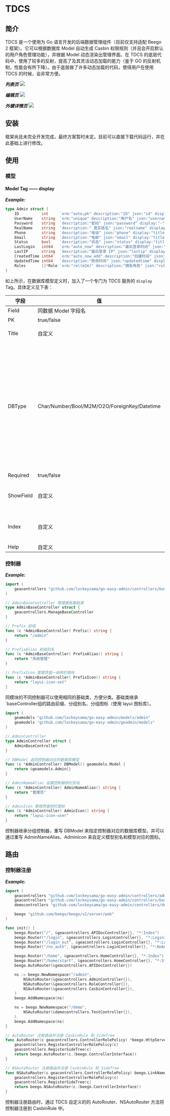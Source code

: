 # TDCS

## 简介

TDCS 是一个使用为 Go 语言开发的后端数据管理组件（目前仅支持适配 Beego 2 框架）。它可以根据数据库 Model 自动生成 Casbin 权限规则（并且会开启默认的用户角色管理功能），并根据 Model 动态渲染出管理界面。在 TDCS 的底层代码中，使用了较多的反射，提高了及其灵活动态加载的能力（鉴于 GO 的反射机制，性能会有所下降）。由于底层做了许多动态加载的代码，使得用户在使用 TDCS 的时候，会非常方便。

***列表页***
![](static/img/list.png)

***编辑页***
![](static/img/edit.png)

***外键详情页***
![](static/img/detail.png)

## 安装

框架尚且未完全开发完成，最终方案暂时未定。目前可以直接下载代码运行，并在此基础上进行修改。

## 使用

### 模型

#### Model Tag —— display

***Example:***

```go
type Admin struct {
	ID          int     `orm:"auto;pk" description:"ID" json:"id" display:"title=ID;dbtype=Number;pk=true"`
	UserName    string  `orm:"unique" description:"用户名" json:"username" display:"title=用户名;dbtype=Char"`
	Password    string  `description:"密码" json:"password" display:"-"`
	RealName    string  `description:" 真实姓名" json:"realname" display:"title=真实姓名;dbtype=Char"`
	Phone       string  `description:"电话" json:"phone" display:"title=电话;dbtype=Char"`
	Email       string  `description:"电邮" json:"email" display:"title=电邮;dbtype=Char"`
	Status      bool    `description:"状态" json:"status" display:"title=状态;dbtype=Bool"`
	LastLogin   int64   `orm:"auto_now" description:"最后登录时间" json:"lastlogin" display:"title=最后登录时间;dbtype=Datetime"`
	LastIP      string  `description:"最后登录 IP" json:"lastip" display:"title=最后登录 IP;dbtype=Char"`
	CreatedTime int64   `orm:"auto_now_add" description:"创建时间" json:"createdtime" display:"title=创建时间;dbtype=Datetime"`
	UpdatedTime int64   `description:"修改时间" json:"updatedtime" display:"title=修改时间;dbtype=Datetime"`
	Roles       []*Role `orm:"rel(m2m)" description:"拥有角色" json:"roles" display:"title=拥有角色;dbtype=M2M;showfield=Name;index=ID"`
}
```

如上所示，在数据库模型定义时，加入了一个专门为 TDCS 服务的 `display` Tag。具体定义见下表：

字段 | 值 | 描述 | 备注
---|---|---|---
Field | 同数据 Model 字段名
PK | true/false | 是否 Model 主键 | 默认 false
Title | 自定义 | 管理后台显示的字段列名
DBType | Char/Number/Bool/M2M/O2O/ForeignKey/Datetime | 数据库字段类型 | 不同类型有其特别的显示方式，默认为：intXXX 对应 Number（可设置为 Datetime）；string 对应 Char；bool 对应 Bool；切片对应 M2M；struct 对应 ForeignKey（可设置为 O2O）
Required | true/false | 表单是否必须输入内容
ShowField | 自定义 | 字段为 M2M/O2O/ForeignKey 的情况下，在管理后台展示的字段
Index | 自定义 | 字段为 M2M/O2O/ForeignKey 的情况下，在管理后台用于索引的字段
Help | 自定义 | 字段帮助信息

### 控制器

***Example:***

```go
import (
	geacontrollers "github.com/lockeysama/go-easy-admin/controllers/base"
)

// AdminBaseController 管理面板基础类
type AdminBaseController struct {
	geacontrollers.ManageBaseController
}

// Prefix 前缀
func (c *AdminBaseController) Prefix() string {
	return "/admin"
}

// PrefixAlias 前缀别名
func (c *AdminBaseController) PrefixAlias() string {
	return "系统管理"
}

// PrefixIcon 管理界面一级侧栏图标
func (c *AdminBaseController) PrefixIcon() string {
	return "layui-icon-set"
}
```

同模块的不同控制器可以使用相同的基础类，方便分类。基础类继承 `baseController组的路由前缀、分组别名、分组图标（使用 layui 图标库）。

```go
import (
	geamodels "github.com/lockeysama/go-easy-admin/models/admin"
	geamodels "github.com/lockeysama/go-easy-admin/geadmin/models"
)

// AdminController
type AdminController struct {
	AdminBaseController
}

// DBModel 返回控制器对应的数据库模型
func (c *AdminController) DBModel() geamodels.Model {
	return &geamodels.Admin{}
}

// AdminNameAlias 设置控制器侧栏别名
func (c *AdminController) AdminNameAlias() string {
	return "管理员"
}

// AdminIcon 管理界面侧栏图标
func (c *AdminController) AdminIcon() string {
	return "layui-icon-user"
}
```

控制器继承分组控制器，重写 DBModel 来指定控制器对应的数据库模型。并可以通过重写 AdminNameAlias、AdminIcon 来自定义模型别名和模型对应的图标。

## 路由

### 控制器注册

***Example:***

```go
import (
	geacontrollers "github.com/lockeysama/go-easy-admin/controllers/admin"
	geacontrollers "github.com/lockeysama/go-easy-admin/controllers/base"
	democontrollers "github.com/lockeysama/go-easy-admin/controllers/demo"

	beego "github.com/beego/beego/v2/server/web"
)

func init() {
	beego.Router("/", &geacontrollers.APIDocController{}, "*:Index")
	beego.Router("/login", &geacontrollers.LoginController{}, "*:LoginIn")
	beego.Router("/login_out", &geacontrollers.LoginController{}, "*:LoginOut")
	beego.Router("/no_auth", &geacontrollers.LoginController{}, "*:NoAuth")

	beego.Router("/home", &geacontrollers.HomeController{}, "*:Index")
	beego.Router("/home/start", &geacontrollers.HomeController{}, "*:Start")
	beego.AutoRouter(&geacontrollers.APIDocController{})

	ns := beego.NewNamespace("/admin",
		NSAutoRouter(&geacontrollers.AdminController{}),
		NSAutoRouter(&geacontrollers.RoleController{}),
		NSAutoRouter(&geacontrollers.CasbinController{}),
	)
	beego.AddNamespace(ns)

	ns = beego.NewNamespace("/demo",
		NSAutoRouter(&democontrollers.TestController{}),
	)
	beego.AddNamespace(ns)
}

// AutoRouter 注册路由并注册 CasbinRule 和 SideTree
func AutoRouter(c geacontrollers.ControllerRolePolicy) *beego.HttpServer {
	geacontrollers.RegisterControllerRolePolicy(c)
	geacontrollers.RegisterSideTree(c)
	return beego.AutoRouter(c.(beego.ControllerInterface))
}

// NSAutoRouter 注册路由并注册 CasbinRule 和 SideTree
func NSAutoRouter(c geacontrollers.ControllerRolePolicy) beego.LinkNamespace {
	geacontrollers.RegisterControllerRolePolicy(c)
	geacontrollers.RegisterSideTree(c)
	return beego.NSAutoRouter(c.(beego.ControllerInterface))
}
```

控制器注册路由时，通过 TDCS 自定义的的 AutoRouter、NSAutoRouter 方法将控制器注册到 CasbinRule 中。
